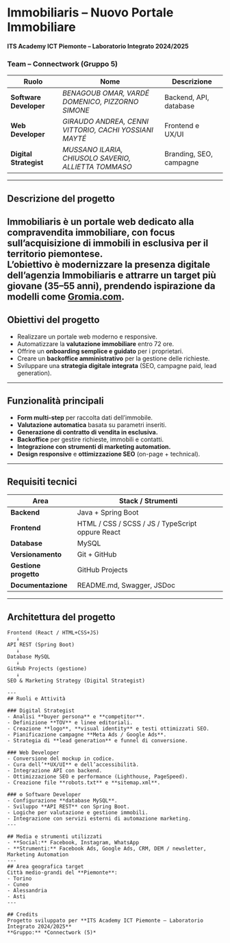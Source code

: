 # Immobiliaris – Nuovo Portale Immobiliare  
**ITS Academy ICT Piemonte – Laboratorio Integrato 2024/2025**

### Team – Connectwork (Gruppo 5)
| Ruolo | Nome | Descrizione |
|--------|------|--------------|
| **Software Developer** | *BENAGOUB OMAR, VARDÉ DOMENICO, PIZZORNO SIMONE* | Backend, API, database |
| **Web Developer** | *GIRAUDO ANDREA, CENNI VITTORIO, CACHI YOSSIANI MAYTÉ* | Frontend e UX/UI |
| **Digital Strategist** | *MUSSANO ILARIA, CHIUSOLO SAVERIO, ALLIETTA TOMMASO* | Branding, SEO, campagne |
---
## Descrizione del progetto
**Immobiliaris** è un portale web dedicato alla **compravendita immobiliare**, con focus sull’acquisizione di immobili in esclusiva per il territorio piemontese.  
L’obiettivo è **modernizzare la presenza digitale** dell’agenzia Immobiliaris e attrarre un target più giovane (35–55 anni), prendendo ispirazione da modelli come [Gromia.com](https://www.gromia.com).
---
## Obiettivi del progetto
- Realizzare un portale web moderno e responsive.  
- Automatizzare la **valutazione immobiliare** entro 72 ore.  
- Offrire un **onboarding semplice e guidato** per i proprietari.  
- Creare un **backoffice amministrativo** per la gestione delle richieste.  
- Sviluppare una **strategia digitale integrata** (SEO, campagne paid, lead generation).  
---
## Funzionalità principali
- **Form multi-step** per raccolta dati dell’immobile.  
- **Valutazione automatica** basata su parametri inseriti.  
- **Generazione di contratto di vendita in esclusiva.**  
- **Backoffice** per gestire richieste, immobili e contatti.  
- **Integrazione con strumenti di marketing automation.**  
- **Design responsive** e **ottimizzazione SEO** (on-page + technical).  
---

## Requisiti tecnici
| Area | Stack / Strumenti |
|------|-------------------|
| **Backend** | Java + Spring Boot |
| **Frontend** | HTML / CSS / SCSS / JS / TypeScript oppure React |
| **Database** | MySQL |
| **Versionamento** | Git + GitHub |
| **Gestione progetto** | GitHub Projects |
| **Documentazione** | README.md, Swagger, JSDoc |

---
## Architettura del progetto
```
Frontend (React / HTML+CSS+JS)
   ↓
API REST (Spring Boot)
   ↓
Database MySQL
   ↓
GitHub Projects (gestione)
   ↓
SEO & Marketing Strategy (Digital Strategist)

---
## Ruoli e Attività

### Digital Strategist
- Analisi **buyer persona** e **competitor**.  
- Definizione **TOV** e linee editoriali.  
- Creazione **logo**, **visual identity** e testi ottimizzati SEO.  
- Pianificazione campagne **Meta Ads / Google Ads**.  
- Strategia di **lead generation** e funnel di conversione.

### Web Developer
- Conversione del mockup in codice.  
- Cura dell’**UX/UI** e dell’accessibilità.  
- Integrazione API con backend.  
- Ottimizzazione SEO e performance (Lighthouse, PageSpeed).  
- Creazione file **robots.txt** e **sitemap.xml**.

### ⚙️ Software Developer
- Configurazione **database MySQL**.  
- Sviluppo **API REST** con Spring Boot.  
- Logiche per valutazione e gestione immobili.  
- Integrazione con servizi esterni di automazione marketing.
---

## Media e strumenti utilizzati
- **Social:** Facebook, Instagram, WhatsApp
- **Strumenti:** Facebook Ads, Google Ads, CRM, DEM / newsletter, Marketing Automation  
---
## Area geografica target
Città medio-grandi del **Piemonte**:
- Torino  
- Cuneo  
- Alessandria  
- Asti  
---

## Credits
Progetto sviluppato per **ITS Academy ICT Piemonte – Laboratorio Integrato 2024/2025**  
**Gruppo:** *Connectwork (5)*  
